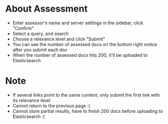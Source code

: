 # About Assessment
* Enter assessor's name and server settings in the sidebar, click "Confirm"
* Select a query, and search
* Choose a relevance level and click "Submit"
* You can see the number of assessed docs on the bottom right notice after you submit each doc
* When the number of assessed docs hits 200, it'll be uploaded to Elasticsearch

# Note
* If several links point to the same content, only submit the first link with its relevance level
* Cannot return to the previous page :(
* Cannot store partial results, have to finish 200 docs before uploading to Elasticsearch :(

